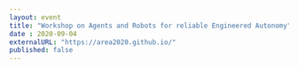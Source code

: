 ```yaml
---
layout: event
title: "Workshop on Agents and Robots for reliable Engineered Autonomy"
date : 2020-09-04
externalURL: "https://area2020.github.io/"
published: false
---
```

